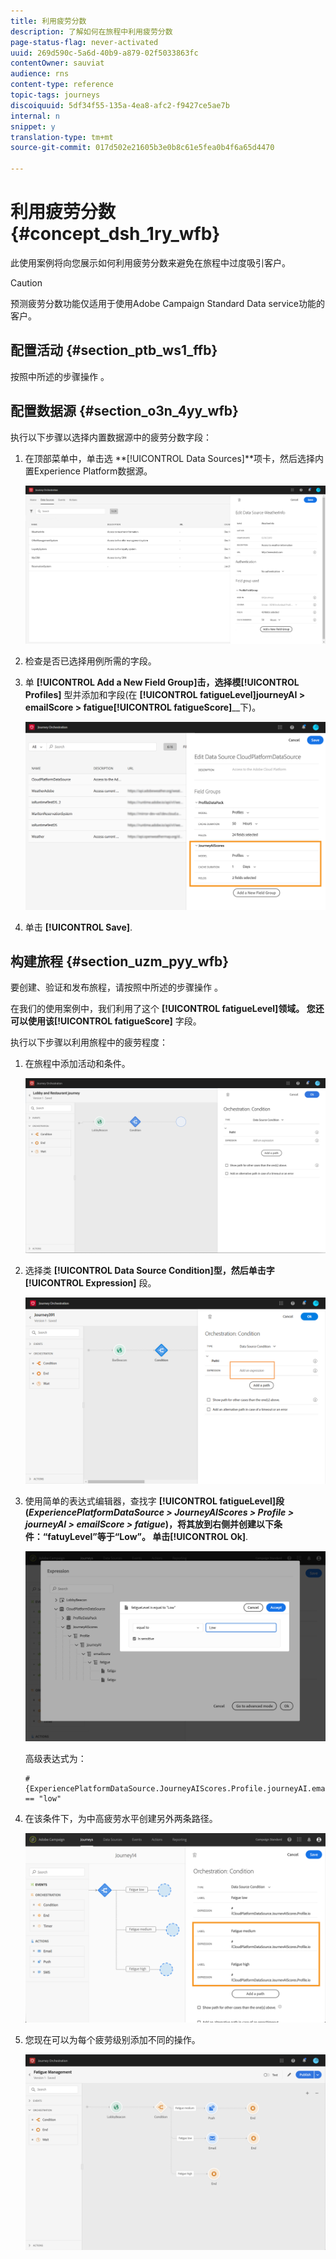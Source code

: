 ```yaml
---
title: 利用疲劳分数
description: 了解如何在旅程中利用疲劳分数
page-status-flag: never-activated
uuid: 269d590c-5a6d-40b9-a879-02f5033863fc
contentOwner: sauviat
audience: rns
content-type: reference
topic-tags: journeys
discoiquuid: 5df34f55-135a-4ea8-afc2-f9427ce5ae7b
internal: n
snippet: y
translation-type: tm+mt
source-git-commit: 017d502e21605b3e0b8c61e5fea0b4f6a65d4470

---
```



# 利用疲劳分数 {#concept_dsh_1ry_wfb}

此使用案例将向您展示如何利用疲劳分数来避免在旅程中过度吸引客户。

>[!CAUTION]
>
>预测疲劳分数功能仅适用于使用Adobe Campaign Standard Data service功能的客户。

## 配置活动 {#section_ptb_ws1_ffb}

按照中所述的步骤操作 [](../event/about-events.md)。

## 配置数据源 {#section_o3n_4yy_wfb}

执行以下步骤以选择内置数据源中的疲劳分数字段：

1. 在顶部菜单中，单击选 **[!UICONTROL Data Sources]**项卡，然后选择内置Experience Platform数据源。

   ![](../assets/journey23.png)

1. 检查是否已选择用例所需的字段。
1. 单 **[!UICONTROL Add a New Field Group]**击，选择模**[!UICONTROL Profiles]** 型并添加和字段(在 **[!UICONTROL fatigueLevel]**journeyAI > emailScore > fatigue**[!UICONTROL fatigueScore]**__&#x200B;下)。

   ![](../assets/journeyuc3_1.png)

1. 单击 **[!UICONTROL Save]**.

## 构建旅程 {#section_uzm_pyy_wfb}

要创建、验证和发布旅程，请按照中所述的步骤操作 [](../building-journeys/journey.md)。

在我们的使用案例中，我们利用了这个 **[!UICONTROL fatigueLevel]**领域。 您还可以使用该**[!UICONTROL fatigueScore]** 字段。

执行以下步骤以利用旅程中的疲劳程度：

1. 在旅程中添加活动和条件。

   ![](../assets/journeyuc2_14.png)

1. 选择类 **[!UICONTROL Data Source Condition]**型，然后单击字**[!UICONTROL Expression]** 段。

   ![](../assets/journeyuc3_2.png)

1. 使用简单的表达式编辑器，查找字 **[!UICONTROL fatigueLevel]**段(_ExperiencePlatformDataSource > JourneyAIScores > Profile > journeyAI > emailScore > fatigue_)，将其放到右侧并创建以下条件：“fatuyLevel”等于“Low”。 单击**[!UICONTROL Ok]**.

   ![](../assets/journeyuc3_3.png)

   高级表达式为：

   ```
   #{ExperiencePlatformDataSource.JourneyAIScores.Profile.journeyAI.emailScore.fatigue.fatigueLevel} == "low"
   ```

1. 在该条件下，为中高疲劳水平创建另外两条路径。

   ![](../assets/journeyuc3_4.png)

1. 您现在可以为每个疲劳级别添加不同的操作。

   ![](../assets/journeyuc3_5.png)
